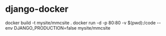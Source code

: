 # django-docker

docker build -t mysite/mmcsite .
docker run -d -p 80:80 -v $(pwd):/code --env DJANGO_PRODUCTION=false mysite/mmcsite